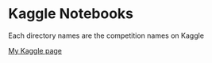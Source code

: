 # Kaggle Notebooks

Each directory names are the competition names on Kaggle

[My Kaggle page](https://www.kaggle.com/natsukinateyamashita)
